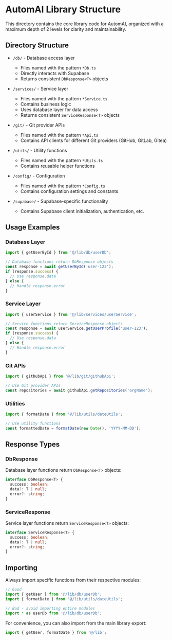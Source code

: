 # AutomAI Library Structure

This directory contains the core library code for AutomAI, organized with a maximum depth of 2 levels for clarity and maintainability.

## Directory Structure

- `/db/` - Database access layer
  - Files named with the pattern `*Db.ts`
  - Directly interacts with Supabase
  - Returns consistent `DbResponse<T>` objects

- `/services/` - Service layer
  - Files named with the pattern `*Service.ts`
  - Contains business logic
  - Uses database layer for data access
  - Returns consistent `ServiceResponse<T>` objects

- `/git/` - Git provider APIs
  - Files named with the pattern `*Api.ts`
  - Contains API clients for different Git providers (GitHub, GitLab, Gitea)

- `/utils/` - Utility functions
  - Files named with the pattern `*Utils.ts`
  - Contains reusable helper functions

- `/config/` - Configuration
  - Files named with the pattern `*Config.ts`
  - Contains configuration settings and constants

- `/supabase/` - Supabase-specific functionality
  - Contains Supabase client initialization, authentication, etc.

## Usage Examples

### Database Layer

```typescript
import { getUserById } from '@/lib/db/userDb';

// Database functions return DbResponse objects
const response = await getUserById('user-123');
if (response.success) {
  // Use response.data
} else {
  // Handle response.error
}
```

### Service Layer

```typescript
import { userService } from '@/lib/services/userService';

// Service functions return ServiceResponse objects
const response = await userService.getUserProfile('user-123');
if (response.success) {
  // Use response.data
} else {
  // Handle response.error
}
```

### Git APIs

```typescript
import { githubApi } from '@/lib/git/githubApi';

// Use Git provider APIs
const repositories = await githubApi.getRepositories('orgName');
```

### Utilities

```typescript
import { formatDate } from '@/lib/utils/dateUtils';

// Use utility functions
const formattedDate = formatDate(new Date(), 'YYYY-MM-DD');
```

## Response Types

### DbResponse

Database layer functions return `DbResponse<T>` objects:

```typescript
interface DbResponse<T> {
  success: boolean;
  data?: T | null;
  error?: string;
}
```

### ServiceResponse

Service layer functions return `ServiceResponse<T>` objects:

```typescript
interface ServiceResponse<T> {
  success: boolean;
  data?: T | null;
  error?: string;
}
```

## Importing

Always import specific functions from their respective modules:

```typescript
// Good
import { getUser } from '@/lib/db/userDb';
import { formatDate } from '@/lib/utils/dateUtils';

// Bad - avoid importing entire modules
import * as userDb from '@/lib/db/userDb';
```

For convenience, you can also import from the main library export:

```typescript
import { getUser, formatDate } from '@/lib';
```
